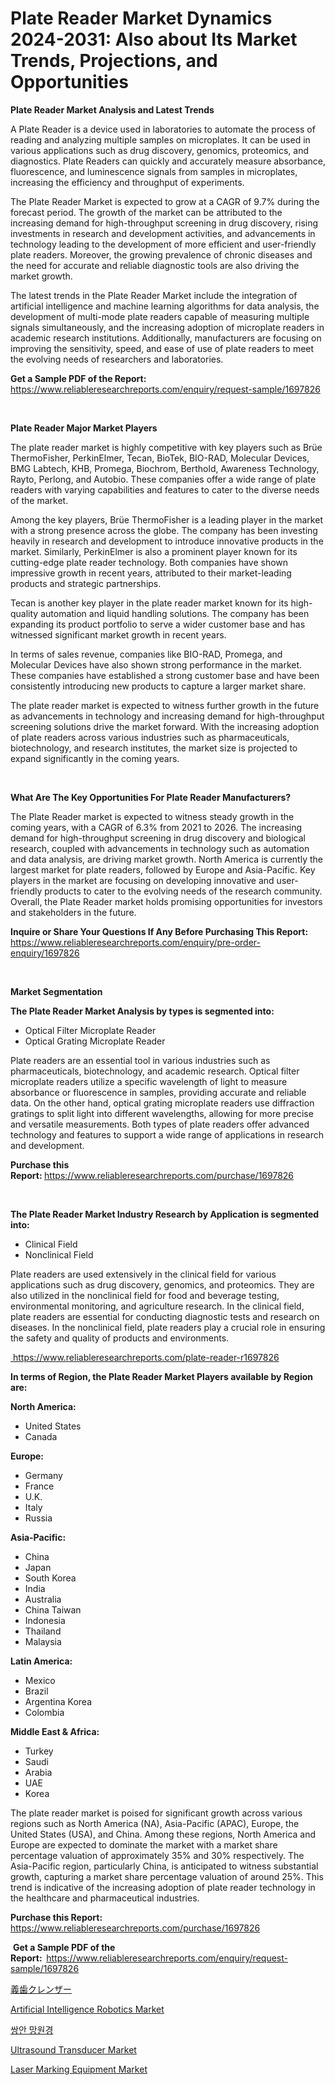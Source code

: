 <p><h1>Plate Reader Market Dynamics 2024-2031: Also about Its Market Trends, Projections, and Opportunities</h1></p><p><strong>Plate Reader Market Analysis and Latest Trends</strong></p>
<p><p>A Plate Reader is a device used in laboratories to automate the process of reading and analyzing multiple samples on microplates. It can be used in various applications such as drug discovery, genomics, proteomics, and diagnostics. Plate Readers can quickly and accurately measure absorbance, fluorescence, and luminescence signals from samples in microplates, increasing the efficiency and throughput of experiments.</p><p>The Plate Reader Market is expected to grow at a CAGR of 9.7% during the forecast period. The growth of the market can be attributed to the increasing demand for high-throughput screening in drug discovery, rising investments in research and development activities, and advancements in technology leading to the development of more efficient and user-friendly plate readers. Moreover, the growing prevalence of chronic diseases and the need for accurate and reliable diagnostic tools are also driving the market growth.</p><p>The latest trends in the Plate Reader Market include the integration of artificial intelligence and machine learning algorithms for data analysis, the development of multi-mode plate readers capable of measuring multiple signals simultaneously, and the increasing adoption of microplate readers in academic research institutions. Additionally, manufacturers are focusing on improving the sensitivity, speed, and ease of use of plate readers to meet the evolving needs of researchers and laboratories.</p></p>
<p><strong>Get a Sample PDF of the Report:&nbsp;</strong> <a href="https://www.reliableresearchreports.com/enquiry/request-sample/1697826">https://www.reliableresearchreports.com/enquiry/request-sample/1697826</a></p>
<p>&nbsp;</p>
<p><strong>Plate Reader Major Market Players</strong></p>
<p><p>The plate reader market is highly competitive with key players such as Brüe ThermoFisher, PerkinElmer, Tecan, BioTek, BIO-RAD, Molecular Devices, BMG Labtech, KHB, Promega, Biochrom, Berthold, Awareness Technology, Rayto, Perlong, and Autobio. These companies offer a wide range of plate readers with varying capabilities and features to cater to the diverse needs of the market.</p><p>Among the key players, Brüe ThermoFisher is a leading player in the market with a strong presence across the globe. The company has been investing heavily in research and development to introduce innovative products in the market. Similarly, PerkinElmer is also a prominent player known for its cutting-edge plate reader technology. Both companies have shown impressive growth in recent years, attributed to their market-leading products and strategic partnerships.</p><p>Tecan is another key player in the plate reader market known for its high-quality automation and liquid handling solutions. The company has been expanding its product portfolio to serve a wider customer base and has witnessed significant market growth in recent years.</p><p>In terms of sales revenue, companies like BIO-RAD, Promega, and Molecular Devices have also shown strong performance in the market. These companies have established a strong customer base and have been consistently introducing new products to capture a larger market share.</p><p>The plate reader market is expected to witness further growth in the future as advancements in technology and increasing demand for high-throughput screening solutions drive the market forward. With the increasing adoption of plate readers across various industries such as pharmaceuticals, biotechnology, and research institutes, the market size is projected to expand significantly in the coming years.</p></p>
<p>&nbsp;</p>
<p><strong>What Are The Key Opportunities For Plate Reader Manufacturers?</strong></p>
<p><p>The Plate Reader market is expected to witness steady growth in the coming years, with a CAGR of 6.3% from 2021 to 2026. The increasing demand for high-throughput screening in drug discovery and biological research, coupled with advancements in technology such as automation and data analysis, are driving market growth. North America is currently the largest market for plate readers, followed by Europe and Asia-Pacific. Key players in the market are focusing on developing innovative and user-friendly products to cater to the evolving needs of the research community. Overall, the Plate Reader market holds promising opportunities for investors and stakeholders in the future.</p></p>
<p><strong>Inquire or Share Your Questions If Any Before Purchasing This Report:</strong> <a href="https://www.reliableresearchreports.com/enquiry/pre-order-enquiry/1697826">https://www.reliableresearchreports.com/enquiry/pre-order-enquiry/1697826</a></p>
<p>&nbsp;</p>
<p><strong>Market Segmentation</strong></p>
<p><strong>The Plate Reader Market Analysis by types is segmented into:</strong></p>
<p><ul><li>Optical Filter Microplate Reader</li><li>Optical Grating Microplate Reader</li></ul></p>
<p><p>Plate readers are an essential tool in various industries such as pharmaceuticals, biotechnology, and academic research. Optical filter microplate readers utilize a specific wavelength of light to measure absorbance or fluorescence in samples, providing accurate and reliable data. On the other hand, optical grating microplate readers use diffraction gratings to split light into different wavelengths, allowing for more precise and versatile measurements. Both types of plate readers offer advanced technology and features to support a wide range of applications in research and development.</p></p>
<p><strong>Purchase this Report:&nbsp;</strong><a href="https://www.reliableresearchreports.com/purchase/1697826">https://www.reliableresearchreports.com/purchase/1697826</a></p>
<p>&nbsp;</p>
<p><strong>The Plate Reader Market Industry Research by Application is segmented into:</strong></p>
<p><ul><li>Clinical Field</li><li>Nonclinical Field</li></ul></p>
<p><p>Plate readers are used extensively in the clinical field for various applications such as drug discovery, genomics, and proteomics. They are also utilized in the nonclinical field for food and beverage testing, environmental monitoring, and agriculture research. In the clinical field, plate readers are essential for conducting diagnostic tests and research on diseases. In the nonclinical field, plate readers play a crucial role in ensuring the safety and quality of products and environments.</p></p>
<p><a href="https://www.reliableresearchreports.com/plate-reader-r1697826">&nbsp;https://www.reliableresearchreports.com/plate-reader-r1697826</a></p>
<p><strong>In terms of Region, the Plate Reader Market Players available by Region are:</strong></p>
<p>
    <p> <strong> North America: </strong>
        <ul>
            <li>United States</li>
            <li>Canada</li>
        </ul>
        </p> 
    <p> <strong> Europe: </strong>
        <ul>
            <li>Germany</li>
            <li>France</li>
            <li>U.K.</li>
            <li>Italy</li>
            <li>Russia</li>
        </ul>
        </p> 
    <p> <strong> Asia-Pacific: </strong>
        <ul>
            <li>China</li>
            <li>Japan</li>
            <li>South Korea</li>
            <li>India</li>
            <li>Australia</li>
            <li>China Taiwan</li>
            <li>Indonesia</li>
            <li>Thailand</li>
            <li>Malaysia</li>
        </ul>
        </p> 
    <p> <strong> Latin America: </strong>
        <ul>
            <li>Mexico</li>
            <li>Brazil</li>
            <li>Argentina Korea</li>
            <li>Colombia</li>
        </ul>
        </p> 
    <p> <strong> Middle East & Africa: </strong>
        <ul>
            <li>Turkey</li>
            <li>Saudi</li>
            <li>Arabia</li>
            <li>UAE</li>
            <li>Korea</li>
        </ul>
    </p>
    </p>
<p><p>The plate reader market is poised for significant growth across various regions such as North America (NA), Asia-Pacific (APAC), Europe, the United States (USA), and China. Among these regions, North America and Europe are expected to dominate the market with a market share percentage valuation of approximately 35% and 30% respectively. The Asia-Pacific region, particularly China, is anticipated to witness substantial growth, capturing a market share percentage valuation of around 25%. This trend is indicative of the increasing adoption of plate reader technology in the healthcare and pharmaceutical industries.</p></p>
<p><strong>Purchase this Report: </strong><a href="https://www.reliableresearchreports.com/purchase/1697826">https://www.reliableresearchreports.com/purchase/1697826</a></p>
<p>&nbsp;<strong>Get a Sample PDF of the Report:&nbsp;&nbsp;</strong><a href="https://www.reliableresearchreports.com/enquiry/request-sample/1697826">https://www.reliableresearchreports.com/enquiry/request-sample/1697826</a></p>
<p><strong></strong></p>
<p><p><a href="https://github.com/KenyonJohns/Market-Research-Report-List-1/blob/main/9366961156657.md">義歯クレンザー</a></p><p><a href="https://issuu.com/reportprime-2/docs/artificial-intelligence-robotics-market-size-2030.">Artificial Intelligence Robotics Market</a></p><p><a href="https://github.com/rustymarie2024/Market-Research-Report-List-1/blob/main/8392287167672.md">쌍안 망원경</a></p><p><a href="https://github.com/singletonthaxterkelliehr2df/Market-Research-Report-List-3/blob/main/ultrasound-transducer-market.md">Ultrasound Transducer Market</a></p><p><a href="https://github.com/ashman753/Market-Research-Report-List-1/blob/main/laser-marking-equipment-market.md">Laser Marking Equipment Market</a></p></p>